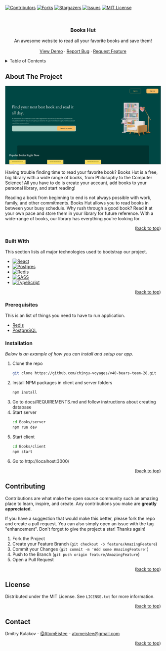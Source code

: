 
<a name="readme-top"></a>



<!-- PROJECT SHIELDS -->
<!--
*** I'm using markdown "reference style" links for readability.
*** Reference links are enclosed in brackets [ ] instead of parentheses ( ).
*** See the bottom of this document for the declaration of the reference variables
*** for contributors-url, forks-url, etc. This is an optional, concise syntax you may use.
*** https://www.markdownguide.org/basic-syntax/#reference-style-links
-->
[![Contributors][contributors-shield]][contributors-url]
[![Forks][forks-shield]][forks-url]
[![Stargazers][stars-shield]][stars-url]
[![Issues][issues-shield]][issues-url]
[![MIT License][license-shield]][license-url]



<!-- PROJECT LOGO -->
<br />
<div align="center">
  <!-- logo link
   <a href="https://github.com/chingu-voyages/v40-bears-team-28">
    <img src="images/logo.png" alt="Logo" width="80" height="80">
   </a>
   -->

  <h3 align="center">Books Hut</h3>

  <p align="center">
    An awesome website to read all your favorite books and save them!
    <br />
    <!-- <a href="https://github.com/chingu-voyages/v40-bears-team-28"><strong>Explore the docs »</strong></a>
    <br /> -->
    <br />
    <a href="https://github.com/chingu-voyages/v40-bears-team-28">View Demo</a>
    ·
    <a href="https://github.com/chingu-voyages/v40-bears-team-28/issues">Report Bug</a>
    ·
    <a href="https://github.com/chingu-voyages/v40-bears-team-28/issues">Request Feature</a>
  </p>
</div>



<!-- TABLE OF CONTENTS -->
<details>
  <summary>Table of Contents</summary>
  <ol>
    <li>
      <a href="#about-the-project">About The Project</a>
      <ul>
        <li><a href="#built-with">Built With</a></li>
      </ul>
    </li>
        <li><a href="#prerequisites">Prerequisites</a></li>
        <li><a href="#installation">Installation</a></li>
    <li><a href="#contributing">Contributing</a></li>
    <li><a href="#license">License</a></li>
    <li><a href="#contact">Contact</a></li>
  </ol>
</details>



<!-- ABOUT THE PROJECT -->
## About The Project

[![Product Name Screen Shot][product-screenshot]](https://example.com)

Having trouble finding time to read your favorite book? Books Hut is a free, big library with a wide range of books, from Philosophy to the Computer Science! All you have to do is create your account, add books to your personal library, and start reading!

Reading a book from beginning to end is not always possible with work, family, and other commitments. Books Hut allows you to read books in between your busy schedule. Why rush through a good book? Read it at your own pace and store them in your library for future reference. With a wide-range of books, our library has everything you're looking for.

<p align="right">(<a href="#readme-top">back to top</a>)</p>



### Built With

This section lists all major technologies used to bootstrap our project.

* [![React][React.js]][React-url]
* [![Postgres][Postgres-shield]][Postgres-url]
* [![Redis][Redis-shield]][Redis-url]
* [![SASS][SASS-shield]][SASS-url]
* [![TypeScript][TypeScript-shield]][TypeScript-url]

<p align="right">(<a href="#readme-top">back to top</a>)</p>

### Prerequisites

This is an list of things you need to have to run application.
* <a href="https://redis.io/docs/getting-started/">Redis</a>
* <a href="https://www.postgresql.org/download/">PostgreSQL</a>
  

### Installation

_Below is an example of how you can install and setup our app._

1. Clone the repo
   ```sh
   git clone https://github.com/chingu-voyages/v40-bears-team-28.git
   ```
2. Install NPM packages in client and server folders
   ```sh
   npm install
   ```
3. Go to docs/REQUIREMENTS.md and follow instructions about creating database
4. Start server
   ```sh
   cd Books/server
   npm run dev
   ```
5. Start client
   ```sh
   cd Books/client
   npm start
   ```
5. Go to http://localhost:3000/
<p align="right">(<a href="#readme-top">back to top</a>)</p>



<!-- CONTRIBUTING -->
## Contributing

Contributions are what make the open source community such an amazing place to learn, inspire, and create. Any contributions you make are **greatly appreciated**.

If you have a suggestion that would make this better, please fork the repo and create a pull request. You can also simply open an issue with the tag "enhancement".
Don't forget to give the project a star! Thanks again!

1. Fork the Project
2. Create your Feature Branch (`git checkout -b feature/AmazingFeature`)
3. Commit your Changes (`git commit -m 'Add some AmazingFeature'`)
4. Push to the Branch (`git push origin feature/AmazingFeature`)
5. Open a Pull Request

<p align="right">(<a href="#readme-top">back to top</a>)</p>



<!-- LICENSE -->
## License

Distributed under the MIT License. See `LICENSE.txt` for more information.

<p align="right">(<a href="#readme-top">back to top</a>)</p>



<!-- CONTACT -->
## Contact

Dmitry Kulakov - [@AtomEistee](https://twitter.com/AtomEistee) - atomeistee@gmail.com


<p align="right">(<a href="#readme-top">back to top</a>)</p>






<!-- MARKDOWN LINKS & IMAGES -->
<!-- https://www.markdownguide.org/basic-syntax/#reference-style-links -->
[contributors-shield]: https://img.shields.io/github/contributors/chingu-voyages/v40-bears-team-28.svg?style=for-the-badge
[contributors-url]: https://github.com/chingu-voyages/v40-bears-team-28/graphs/contributors
[forks-shield]: https://img.shields.io/github/forks/chingu-voyages/v40-bears-team-28.svg?style=for-the-badge
[forks-url]: https://github.com/chingu-voyages/v40-bears-team-28/network/members
[stars-shield]: https://img.shields.io/github/stars/chingu-voyages/v40-bears-team-28.svg?style=for-the-badge
[stars-url]: https://github.com/chingu-voyages/v40-bears-team-28/stargazers
[issues-shield]: https://img.shields.io/github/issues/chingu-voyages/v40-bears-team-28.svg?style=for-the-badge
[issues-url]: https://github.com/chingu-voyages/v40-bears-team-28/issues
[license-shield]: https://img.shields.io/github/license/chingu-voyages/v40-bears-team-28.svg?style=for-the-badge
[license-url]: https://github.com/chingu-voyages/v40-bears-team-28/blob/master/LICENSE.txt
[linkedin-shield]: https://img.shields.io/badge/-LinkedIn-black.svg?style=for-the-badge&logo=linkedin&colorB=555
[linkedin-url]: https://linkedin.com/in/othneildrew
[product-screenshot]: images/product-screenshot.png
[React.js]: https://img.shields.io/badge/React-20232A?style=for-the-badge&logo=react&logoColor=61DAFB
[React-url]: https://reactjs.org/
[Postgres-shield]: https://img.shields.io/badge/postgres-%23316192.svg?style=for-the-badge&logo=postgresql&logoColor=white
[Postgres-url]: https://www.postgresql.org/
[Redis-shield]: https://img.shields.io/badge/redis-%23DD0031.svg?style=for-the-badge&logo=redis&logoColor=white
[Redis-url]: https://redis.io/
[SASS-shield]: https://img.shields.io/badge/SASS-hotpink.svg?style=for-the-badge&logo=SASS&logoColor=white
[SASS-url]: https://sass-lang.com/
[TypeScript-shield]: https://img.shields.io/badge/typescript-%23007ACC.svg?style=for-the-badge&logo=typescript&logoColor=white
[TypeScript-url]: https://www.typescriptlang.org/
